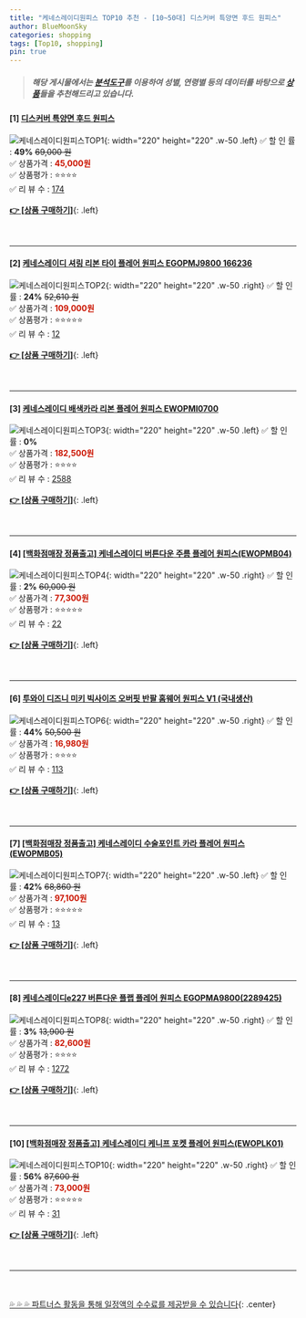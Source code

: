 ```yaml
---
title: "케네스레이디원피스 TOP10 추천 - [10~50대] 디스커버 특양면 후드 원피스"
author: BlueMoonSky
categories: shopping
tags: [Top10, shopping]
pin: true
---
```


> ##### 해당 게시물에서는 [**분석도구**](https://itemscout.io/)를 이용하여 **성별**, **연령별** 등의 데이터를 바탕으로 [**상품**](https://link.coupang.com/a/baae76)들을 추천해드리고 있습니다.

#### [1] [디스커버 특양면 후드 원피스](https://link.coupang.com/re/AFFSDP?lptag=AF5964186&subid=bluemoonsky6999&pageKey=7625518378&traceid=V0-153&itemId=20226217909&vendorItemId=87315308428)
![케네스레이디원피스TOP1](https://thumbnail9.coupangcdn.com/thumbnails/remote/230x230ex/image/vendor_inventory/ff57/3be902cd207698386370d64cd2b073df7bb2c8e777ec1ee8c295a9f147fa.jpg){: width="220" height="220" .w-50 .left}
✅ 할 인 률 : **49%** ~~<del class="base-price"> 69,000  </del>원~~<br>
✅ 상품가격 : <span style="color:#cb1400"> **45,000원** </span><br>
✅ 상품평가 : ⭐⭐⭐⭐<br>
✅ 리 뷰 수 : [174](https://link.coupang.com/re/AFFSDP?lptag=AF5964186&subid=bluemoonsky6999&pageKey=7625518378&traceid=V0-153&itemId=20226217909&vendorItemId=87315308428)<br>
<br>
[**👉  [상품 구매하기]**](https://link.coupang.com/re/AFFSDP?lptag=AF5964186&subid=bluemoonsky6999&pageKey=7625518378&traceid=V0-153&itemId=20226217909&vendorItemId=87315308428){: .left}
<br>
<br>
<br>

***

#### [2] [케네스레이디 셔링 리본 타이 플레어 원피스 EGOPMJ9800 166236](https://link.coupang.com/re/AFFSDP?lptag=AF5964186&subid=bluemoonsky6999&pageKey=7597613296&traceid=V0-153&itemId=20090465618&vendorItemId=87185840431)
![케네스레이디원피스TOP2](https://thumbnail7.coupangcdn.com/thumbnails/remote/230x230ex/image/vendor_inventory/08d6/e4fd9743da5a3ef2989f4850ffbe9e4d358d703efd14d9ca7ddacae2ea6f.jpg){: width="220" height="220" .w-50 .right}
✅ 할 인 률 : **24%** ~~<del class="base-price"> 52,610  </del>원~~<br>
✅ 상품가격 : <span style="color:#cb1400"> **109,000원** </span><br>
✅ 상품평가 : ⭐⭐⭐⭐⭐<br>
✅ 리 뷰 수 : [12](https://link.coupang.com/re/AFFSDP?lptag=AF5964186&subid=bluemoonsky6999&pageKey=7597613296&traceid=V0-153&itemId=20090465618&vendorItemId=87185840431)<br>
<br>
[**👉  [상품 구매하기]**](https://link.coupang.com/re/AFFSDP?lptag=AF5964186&subid=bluemoonsky6999&pageKey=7597613296&traceid=V0-153&itemId=20090465618&vendorItemId=87185840431){: .left}
<br>
<br>
<br>

***

#### [3] [케네스레이디 배색카라 리본 플레어 원피스 EWOPMI0700](https://link.coupang.com/re/AFFSDP?lptag=AF5964186&subid=bluemoonsky6999&pageKey=7585606628&traceid=V0-153&itemId=20033718020&vendorItemId=87130219616)
![케네스레이디원피스TOP3](https://thumbnail9.coupangcdn.com/thumbnails/remote/230x230ex/image/vendor_inventory/5e85/badb722dcf208a27db50c30f4d02e5e8394c7c1cd1a094039296110339b1.jpg){: width="220" height="220" .w-50 .left}
✅ 할 인 률 : **0%** <br>
✅ 상품가격 : <span style="color:#cb1400"> **182,500원** </span><br>
✅ 상품평가 : ⭐⭐⭐⭐<br>
✅ 리 뷰 수 : [2588](https://link.coupang.com/re/AFFSDP?lptag=AF5964186&subid=bluemoonsky6999&pageKey=7585606628&traceid=V0-153&itemId=20033718020&vendorItemId=87130219616)<br>
<br>
[**👉  [상품 구매하기]**](https://link.coupang.com/re/AFFSDP?lptag=AF5964186&subid=bluemoonsky6999&pageKey=7585606628&traceid=V0-153&itemId=20033718020&vendorItemId=87130219616){: .left}
<br>
<br>
<br>

***

#### [4] [[백화점매장 정품출고] 케네스레이디 버튼다운 주름 플레어 원피스(EWOPMB04)](https://link.coupang.com/re/AFFSDP?lptag=AF5964186&subid=bluemoonsky6999&pageKey=7542517252&traceid=V0-153&itemId=19831459986&vendorItemId=86933187082)
![케네스레이디원피스TOP4](https://thumbnail8.coupangcdn.com/thumbnails/remote/230x230ex/image/vendor_inventory/e0ba/042c99805f48b36b98f97304fa516dbc9410f4abee0ec94805981adfe2f6.jpg){: width="220" height="220" .w-50 .right}
✅ 할 인 률 : **2%** ~~<del class="base-price"> 60,000  </del>원~~<br>
✅ 상품가격 : <span style="color:#cb1400"> **77,300원** </span><br>
✅ 상품평가 : ⭐⭐⭐⭐⭐<br>
✅ 리 뷰 수 : [22](https://link.coupang.com/re/AFFSDP?lptag=AF5964186&subid=bluemoonsky6999&pageKey=7542517252&traceid=V0-153&itemId=19831459986&vendorItemId=86933187082)<br>
<br>
[**👉  [상품 구매하기]**](https://link.coupang.com/re/AFFSDP?lptag=AF5964186&subid=bluemoonsky6999&pageKey=7542517252&traceid=V0-153&itemId=19831459986&vendorItemId=86933187082){: .left}
<br>
<br>
<br>

***

#### [6] [투와이 디즈니 미키 빅사이즈 오버핏 반팔 홈웨어 원피스 V1 (국내생산)](https://link.coupang.com/re/AFFSDP?lptag=AF5964186&subid=bluemoonsky6999&pageKey=7564232356&traceid=V0-153&itemId=19935272713&vendorItemId=74941827797)
![케네스레이디원피스TOP6](https://thumbnail9.coupangcdn.com/thumbnails/remote/230x230ex/image/vendor_inventory/1fbd/d15412d36a372597b375dc8a5645e15684046bbf519d6f45523760996487.jpg){: width="220" height="220" .w-50 .right}
✅ 할 인 률 : **44%** ~~<del class="base-price"> 50,500  </del>원~~<br>
✅ 상품가격 : <span style="color:#cb1400"> **16,980원** </span><br>
✅ 상품평가 : ⭐⭐⭐⭐<br>
✅ 리 뷰 수 : [113](https://link.coupang.com/re/AFFSDP?lptag=AF5964186&subid=bluemoonsky6999&pageKey=7564232356&traceid=V0-153&itemId=19935272713&vendorItemId=74941827797)<br>
<br>
[**👉  [상품 구매하기]**](https://link.coupang.com/re/AFFSDP?lptag=AF5964186&subid=bluemoonsky6999&pageKey=7564232356&traceid=V0-153&itemId=19935272713&vendorItemId=74941827797){: .left}
<br>
<br>
<br>

***

#### [7] [[백화점매장 정품출고] 케네스레이디 수술포인트 카라 플레어 원피스(EWOPMB05)](https://link.coupang.com/re/AFFSDP?lptag=AF5964186&subid=bluemoonsky6999&pageKey=7542564375&traceid=V0-153&itemId=19831666809&vendorItemId=86933392165)
![케네스레이디원피스TOP7](https://thumbnail8.coupangcdn.com/thumbnails/remote/230x230ex/image/vendor_inventory/4d60/438ebf8ef0e2c6df9a8bea162f0d5b6d1b1cf7343647b69d48d7db48feac.jpg){: width="220" height="220" .w-50 .left}
✅ 할 인 률 : **42%** ~~<del class="base-price"> 68,860  </del>원~~<br>
✅ 상품가격 : <span style="color:#cb1400"> **97,100원** </span><br>
✅ 상품평가 : ⭐⭐⭐⭐⭐<br>
✅ 리 뷰 수 : [13](https://link.coupang.com/re/AFFSDP?lptag=AF5964186&subid=bluemoonsky6999&pageKey=7542564375&traceid=V0-153&itemId=19831666809&vendorItemId=86933392165)<br>
<br>
[**👉  [상품 구매하기]**](https://link.coupang.com/re/AFFSDP?lptag=AF5964186&subid=bluemoonsky6999&pageKey=7542564375&traceid=V0-153&itemId=19831666809&vendorItemId=86933392165){: .left}
<br>
<br>
<br>

***

#### [8] [케네스레이디e227 버튼다운 플랩 플레어 원피스 EGOPMA9800(2289425)](https://link.coupang.com/re/AFFSDP?lptag=AF5964186&subid=bluemoonsky6999&pageKey=7552957750&traceid=V0-153&itemId=19881708910&vendorItemId=87282392327)
![케네스레이디원피스TOP8](https://thumbnail6.coupangcdn.com/thumbnails/remote/230x230ex/image/vendor_inventory/1be1/ace32b1eec3647c7cf4242a6ee2aa94a858b4b380b35c7796a86af1efcc0.jpg){: width="220" height="220" .w-50 .right}
✅ 할 인 률 : **3%** ~~<del class="base-price"> 13,900  </del>원~~<br>
✅ 상품가격 : <span style="color:#cb1400"> **82,600원** </span><br>
✅ 상품평가 : ⭐⭐⭐⭐<br>
✅ 리 뷰 수 : [1272](https://link.coupang.com/re/AFFSDP?lptag=AF5964186&subid=bluemoonsky6999&pageKey=7552957750&traceid=V0-153&itemId=19881708910&vendorItemId=87282392327)<br>
<br>
[**👉  [상품 구매하기]**](https://link.coupang.com/re/AFFSDP?lptag=AF5964186&subid=bluemoonsky6999&pageKey=7552957750&traceid=V0-153&itemId=19881708910&vendorItemId=87282392327){: .left}
<br>
<br>
<br>

***

#### [10] [[백화점매장 정품출고] 케네스레이디 케니프 포켓 플레어 원피스(EWOPLK01)](https://link.coupang.com/re/AFFSDP?lptag=AF5964186&subid=bluemoonsky6999&pageKey=7542559575&traceid=V0-153&itemId=19831649665&vendorItemId=86933375055)
![케네스레이디원피스TOP10](https://thumbnail7.coupangcdn.com/thumbnails/remote/230x230ex/image/vendor_inventory/503d/8df615ba7cf42a760bf56d6c8f5be7e27fd213c968973bcda16730fee775.jpg){: width="220" height="220" .w-50 .right}
✅ 할 인 률 : **56%** ~~<del class="base-price"> 87,600  </del>원~~<br>
✅ 상품가격 : <span style="color:#cb1400"> **73,000원** </span><br>
✅ 상품평가 : ⭐⭐⭐⭐⭐<br>
✅ 리 뷰 수 : [31](https://link.coupang.com/re/AFFSDP?lptag=AF5964186&subid=bluemoonsky6999&pageKey=7542559575&traceid=V0-153&itemId=19831649665&vendorItemId=86933375055)<br>
<br>
[**👉  [상품 구매하기]**](https://link.coupang.com/re/AFFSDP?lptag=AF5964186&subid=bluemoonsky6999&pageKey=7542559575&traceid=V0-153&itemId=19831649665&vendorItemId=86933375055){: .left}
<br>
<br>
<br>

***
<br><br>[💦 💦 💦 파트너스 활동을 통해 일정액의 수수료를 제공받을 수 있습니다](https://link.coupang.com/a/baae76){: .center}